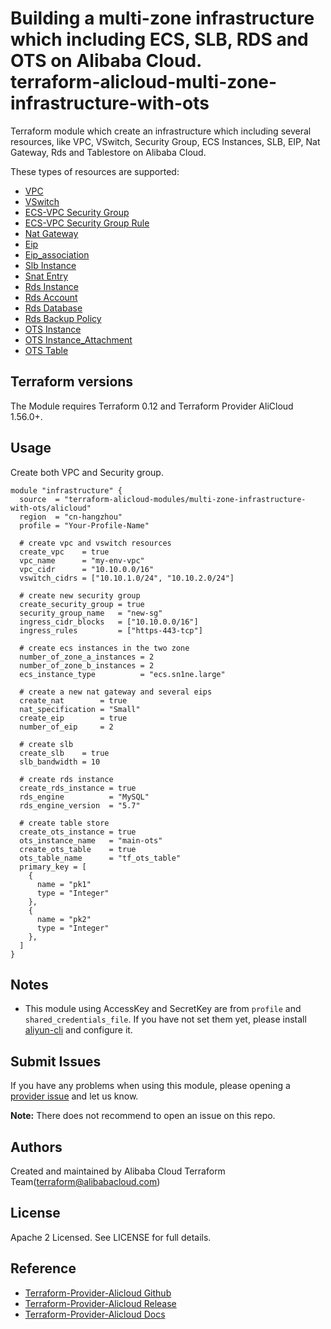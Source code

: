 Building a multi-zone infrastructure which including ECS, SLB, RDS and OTS on Alibaba Cloud.    
terraform-alicloud-multi-zone-infrastructure-with-ots
=================

Terraform module which create an infrastructure which including several resources, like VPC, VSwitch, Security Group, ECS Instances, SLB, EIP, Nat Gateway, Rds and Tablestore on Alibaba Cloud.

These types of resources are supported:

* [VPC](https://www.terraform.io/docs/providers/alicloud/r/vpc.html)
* [VSwitch](https://www.terraform.io/docs/providers/alicloud/r/vswitch.html)
* [ECS-VPC Security Group](https://www.terraform.io/docs/providers/alicloud/r/security_group.html)
* [ECS-VPC Security Group Rule](https://www.terraform.io/docs/providers/alicloud/r/security_group_rule.html)
* [Nat Gateway](https://www.terraform.io/docs/providers/alicloud/r/nat_gateway.html)
* [Eip](https://www.terraform.io/docs/providers/alicloud/r/eip.html)
* [Eip_association](https://www.terraform.io/docs/providers/alicloud/r/eip_association.html)
* [Slb Instance](https://www.terraform.io/docs/providers/alicloud/r/slb.html)
* [Snat Entry](https://www.terraform.io/docs/providers/alicloud/r/snat.html)
* [Rds Instance](https://www.terraform.io/docs/providers/alicloud/r/db_instance.html)
* [Rds Account](https://www.terraform.io/docs/providers/alicloud/r/db_account.html)
* [Rds Database](https://www.terraform.io/docs/providers/alicloud/r/db_database.html)
* [Rds Backup Policy](https://www.terraform.io/docs/providers/alicloud/r/db_backup_policy.html)
* [OTS Instance](https://github.com/terraform-providers/terraform-provider-alicloud/blob/master/website/docs/r/ots_instance.html.markdown)
* [OTS Instance_Attachment](https://github.com/terraform-providers/terraform-provider-alicloud/blob/master/website/docs/r/ots_instance_attachment.html.markdown)
* [OTS Table](https://github.com/terraform-providers/terraform-provider-alicloud/blob/master/website/docs/r/ots_table.html.markdown)

## Terraform versions

The Module requires Terraform 0.12 and Terraform Provider AliCloud 1.56.0+.

## Usage

Create both VPC and Security group.

```hcl
module "infrastructure" {
  source  = "terraform-alicloud-modules/multi-zone-infrastructure-with-ots/alicloud"
  region  = "cn-hangzhou"
  profile = "Your-Profile-Name"
  
  # create vpc and vswitch resources
  create_vpc    = true
  vpc_name      = "my-env-vpc"
  vpc_cidr      = "10.10.0.0/16"
  vswitch_cidrs = ["10.10.1.0/24", "10.10.2.0/24"]

  # create new security group
  create_security_group = true
  security_group_name   = "new-sg"
  ingress_cidr_blocks   = ["10.10.0.0/16"]
  ingress_rules         = ["https-443-tcp"]  
  
  # create ecs instances in the two zone
  number_of_zone_a_instances = 2
  number_of_zone_b_instances = 2
  ecs_instance_type          = "ecs.sn1ne.large"
  
  # create a new nat gateway and several eips
  create_nat        = true
  nat_specification = "Small"
  create_eip        = true
  number_of_eip     = 2
  
  # create slb
  create_slb    = true
  slb_bandwidth = 10

  # create rds instance
  create_rds_instance = true 
  rds_engine          = "MySQL"
  rds_engine_version  = "5.7"
  
  # create table store
  create_ots_instance = true
  ots_instance_name   = "main-ots"
  create_ots_table    = true
  ots_table_name      = "tf_ots_table"
  primary_key = [
    {
      name = "pk1"
      type = "Integer"
    },
    {
      name = "pk2"
      type = "Integer"
    },
  ]
}
```

## Notes
* This module using AccessKey and SecretKey are from `profile` and `shared_credentials_file`.
If you have not set them yet, please install [aliyun-cli](https://github.com/aliyun/aliyun-cli#installation) and configure it.

Submit Issues
-------------
If you have any problems when using this module, please opening a [provider issue](https://github.com/terraform-providers/terraform-provider-alicloud/issues/new) and let us know.

**Note:** There does not recommend to open an issue on this repo.

Authors
-------
Created and maintained by Alibaba Cloud Terraform Team(terraform@alibabacloud.com)

License
----
Apache 2 Licensed. See LICENSE for full details.

Reference
---------
* [Terraform-Provider-Alicloud Github](https://github.com/terraform-providers/terraform-provider-alicloud)
* [Terraform-Provider-Alicloud Release](https://releases.hashicorp.com/terraform-provider-alicloud/)
* [Terraform-Provider-Alicloud Docs](https://www.terraform.io/docs/providers/alicloud/index.html)

